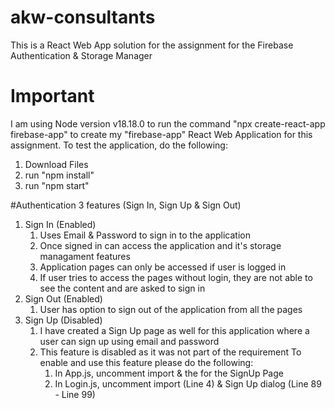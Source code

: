 # akw-consultants
This is a React Web App solution for the assignment for the Firebase Authentication &amp; Storage Manager

# Important
I am using Node version v18.18.0 to run the command "npx create-react-app firebase-app" to create my "firebase-app" React Web Application for this assignment.
To test the application, do the following:
1. Download Files
2. run "npm install"
3. run "npm start"

#Authentication
3 features (Sign In, Sign Up & Sign Out)
  1. Sign In (Enabled)
       1. Uses Email & Password to sign in to the application
       2. Once signed in can access the application and it's storage managament features
       3. Application pages can only be accessed if user is logged in
       4. If user tries to access the pages without login, they are not able to see the content and are asked to sign in
  2. Sign Out (Enabled)
       1. User has option to sign out of the application from all the pages
  3. Sign Up (Disabled)
       1. I have created a Sign Up page as well for this application where a user can sign up using email and password
       2. This feature is disabled as it was not part of the requirement
            To enable and use this feature please do the following:
            1. In App.js, uncomment import & the <Route/> for the SignUp Page
            2. In Login.js, uncomment import (Line 4) & Sign Up dialog (Line 89 - Line 99)
